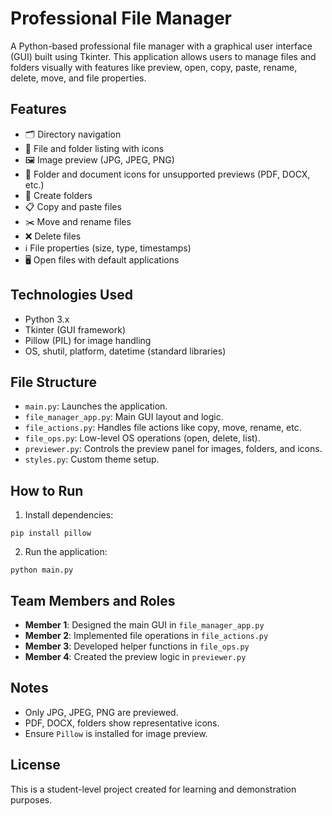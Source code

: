 # Professional File Manager

A Python-based professional file manager with a graphical user interface (GUI) built using Tkinter. This application allows users to manage files and folders visually with features like preview, open, copy, paste, rename, delete, move, and file properties.

## Features

- 🗂️ Directory navigation
- 📄 File and folder listing with icons
- 🖼️ Image preview (JPG, JPEG, PNG)
- 📁 Folder and document icons for unsupported previews (PDF, DOCX, etc.)
- 📂 Create folders
- 📋 Copy and paste files
- ✂️ Move and rename files
- ❌ Delete files
- ℹ️ File properties (size, type, timestamps)
- 🖥️ Open files with default applications

## Technologies Used

- Python 3.x
- Tkinter (GUI framework)
- Pillow (PIL) for image handling
- OS, shutil, platform, datetime (standard libraries)

## File Structure

- `main.py`: Launches the application.
- `file_manager_app.py`: Main GUI layout and logic.
- `file_actions.py`: Handles file actions like copy, move, rename, etc.
- `file_ops.py`: Low-level OS operations (open, delete, list).
- `previewer.py`: Controls the preview panel for images, folders, and icons.
- `styles.py`: Custom theme setup.

## How to Run

1. Install dependencies:
```
pip install pillow
```

2. Run the application:
```
python main.py
```

## Team Members and Roles

- **Member 1**: Designed the main GUI in `file_manager_app.py`
- **Member 2**: Implemented file operations in `file_actions.py`
- **Member 3**: Developed helper functions in `file_ops.py`
- **Member 4**: Created the preview logic in `previewer.py`

## Notes

- Only JPG, JPEG, PNG are previewed.
- PDF, DOCX, folders show representative icons.
- Ensure `Pillow` is installed for image preview.

## License

This is a student-level project created for learning and demonstration purposes.
